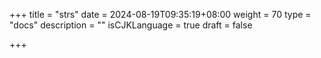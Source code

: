 +++
title = "strs"
date = 2024-08-19T09:35:19+08:00
weight = 70
type = "docs"
description = ""
isCJKLanguage = true
draft = false

+++

